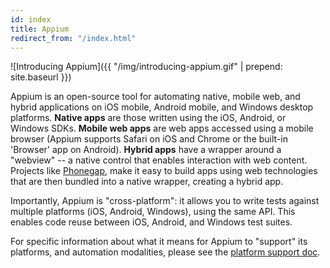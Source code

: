 ```yaml
---
id: index
title: Appium
redirect_from: "/index.html"
---
```


![Introducing Appium]({{ "/img/introducing-appium.gif" | prepend: site.baseurl }})

Appium is an open-source tool for automating native, mobile web, and hybrid applications on iOS mobile, Android mobile, and Windows desktop platforms.  **Native apps** are those written using the iOS, Android, or Windows SDKs.  **Mobile web apps** are web apps accessed using a mobile browser (Appium supports Safari on iOS and Chrome or the built-in 'Browser' app on Android).  **Hybrid apps** have a wrapper around a "webview" -- a native control that enables interaction with web content. Projects like [Phonegap](http://phonegap.com/), make it easy to build apps using web technologies that are then bundled into a native wrapper, creating a hybrid app.

Importantly, Appium is "cross-platform": it allows you to write tests against
multiple platforms (iOS, Android, Windows), using the same API. This enables code reuse between iOS, Android, and Windows test suites.

For specific information about what it means for Appium to "support" its
platforms, and automation modalities, please see the [platform support doc](/docs/en/appium-setup/platform-support.md).
